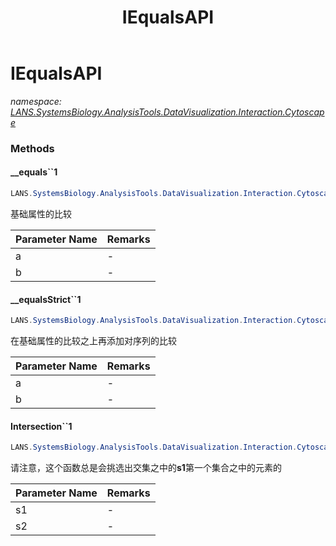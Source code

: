 ﻿---
title: IEqualsAPI
---

# IEqualsAPI
_namespace: [LANS.SystemsBiology.AnalysisTools.DataVisualization.Interaction.Cytoscape](N-LANS.SystemsBiology.AnalysisTools.DataVisualization.Interaction.Cytoscape.html)_





### Methods

#### __equals``1
```csharp
LANS.SystemsBiology.AnalysisTools.DataVisualization.Interaction.Cytoscape.IEqualsAPI.__equals``1(``0,``0)
```
基础属性的比较

|Parameter Name|Remarks|
|--------------|-------|
|a|-|
|b|-|


#### __equalsStrict``1
```csharp
LANS.SystemsBiology.AnalysisTools.DataVisualization.Interaction.Cytoscape.IEqualsAPI.__equalsStrict``1(``0,``0)
```
在基础属性的比较之上再添加对序列的比较

|Parameter Name|Remarks|
|--------------|-------|
|a|-|
|b|-|


#### Intersection``1
```csharp
LANS.SystemsBiology.AnalysisTools.DataVisualization.Interaction.Cytoscape.IEqualsAPI.Intersection``1(System.Collections.Generic.IEnumerable{``0},System.Collections.Generic.IEnumerable{``0},System.Boolean)
```
请注意，这个函数总是会挑选出交集之中的**s1**第一个集合之中的元素的

|Parameter Name|Remarks|
|--------------|-------|
|s1|-|
|s2|-|



